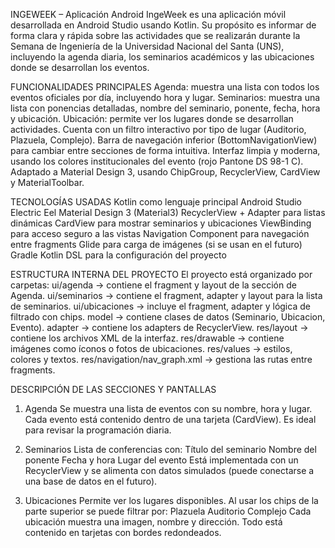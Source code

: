 INGEWEEK – Aplicación Android
IngeWeek es una aplicación móvil desarrollada en Android Studio usando Kotlin. Su propósito es informar de forma clara y rápida sobre las actividades que se realizarán durante la Semana de Ingeniería de la Universidad Nacional del Santa (UNS), incluyendo la agenda diaria, los seminarios académicos y las ubicaciones donde se desarrollan los eventos.

FUNCIONALIDADES PRINCIPALES
Agenda: muestra una lista con todos los eventos oficiales por día, incluyendo hora y lugar.
Seminarios: muestra una lista con ponencias detalladas, nombre del seminario, ponente, fecha, hora y ubicación.
Ubicación: permite ver los lugares donde se desarrollan actividades. Cuenta con un filtro interactivo por tipo de lugar (Auditorio, Plazuela, Complejo).
Barra de navegación inferior (BottomNavigationView) para cambiar entre secciones de forma intuitiva.
Interfaz limpia y moderna, usando los colores institucionales del evento (rojo Pantone DS 98-1 C).
Adaptado a Material Design 3, usando ChipGroup, RecyclerView, CardView y MaterialToolbar.

TECNOLOGÍAS USADAS
Kotlin como lenguaje principal
Android Studio Electric Eel
Material Design 3 (Material3)
RecyclerView + Adapter para listas dinámicas
CardView para mostrar seminarios y ubicaciones
ViewBinding para acceso seguro a las vistas
Navigation Component para navegación entre fragments
Glide para carga de imágenes (si se usan en el futuro)
Gradle Kotlin DSL para la configuración del proyecto

ESTRUCTURA INTERNA DEL PROYECTO
El proyecto está organizado por carpetas:
ui/agenda → contiene el fragment y layout de la sección de Agenda.
ui/seminarios → contiene el fragment, adapter y layout para la lista de seminarios.
ui/ubicaciones → incluye el fragment, adapter y lógica de filtrado con chips.
model → contiene clases de datos (Seminario, Ubicacion, Evento).
adapter → contiene los adapters de RecyclerView.
res/layout → contiene los archivos XML de la interfaz.
res/drawable → contiene imágenes como íconos o fotos de ubicaciones.
res/values → estilos, colores y textos.
res/navigation/nav_graph.xml → gestiona las rutas entre fragments.

DESCRIPCIÓN DE LAS SECCIONES Y PANTALLAS
1. Agenda 
Se muestra una lista de eventos con su nombre, hora y lugar. Cada evento está contenido dentro de una tarjeta (CardView). Es ideal para revisar la programación diaria.

2. Seminarios 
Lista de conferencias con:
Título del seminario
Nombre del ponente
Fecha y hora
Lugar del evento
Está implementada con un RecyclerView y se alimenta con datos simulados (puede conectarse a una base de datos en el futuro).

3. Ubicaciones 
Permite ver los lugares disponibles. Al usar los chips de la parte superior se puede filtrar por:
Plazuela
Auditorio
Complejo
Cada ubicación muestra una imagen, nombre y dirección. Todo está contenido en tarjetas con bordes redondeados.
